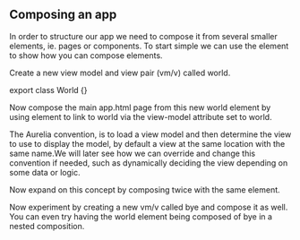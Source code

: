 ## Composing an app

In order to structure our app we need to compose it from several smaller elements, ie. pages or components. To start simple we can use the <compose> element to show how you can compose elements.

Create a new view model and view pair (vm/v) called world.

export class World {}

<template> <h2>world</h2> </template>

Now compose the main app.html page from this new world element by using <compose> element to link to world via the view-model attribute set to world.

<template> <h1>hello</h1> <compose class="col-md-2 non-printable" view-model="world" /> </template>

The Aurelia convention, is to load a view model and then determine the view to use to display the model, by default a view at the same location with the same name.We will later see how we can override and change this convention if needed, such as dynamically deciding the view depending on some data or logic.

Now expand on this concept by composing twice with the same element.

<template> <h1>hello</h1> <compose class="col-md-2 non-printable" view-model="world" /> <compose class="col-md-2 non-printable" view-model="world" /> </template>

Now experiment by creating a new vm/v called bye and compose it as well. You can even try having the world element being composed of bye in a nested composition.


